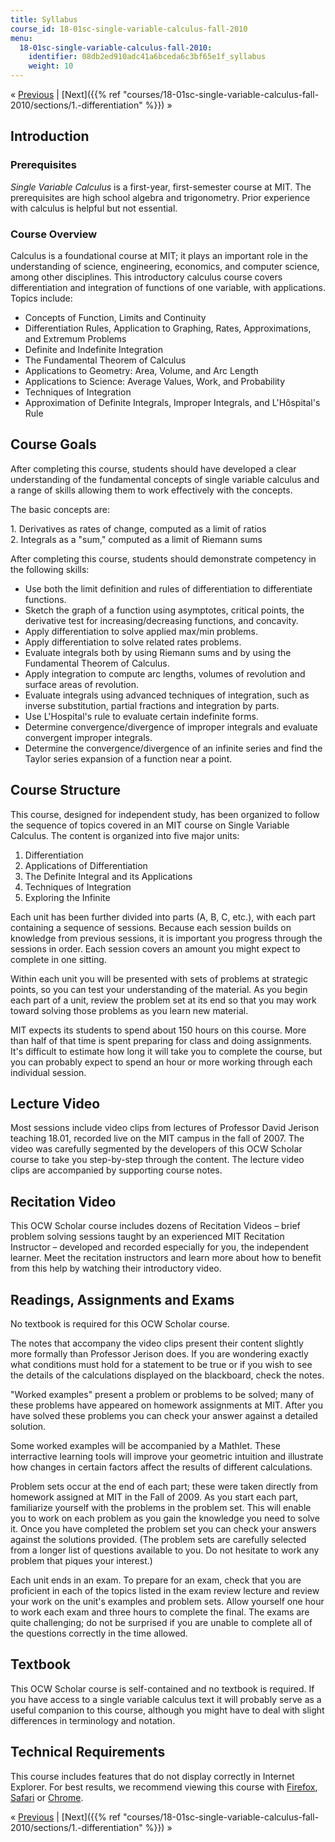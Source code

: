 ```yaml
---
title: Syllabus
course_id: 18-01sc-single-variable-calculus-fall-2010
menu:
  18-01sc-single-variable-calculus-fall-2010:
    identifier: 08db2ed910adc41a6bceda6c3bf65e1f_syllabus
    weight: 10
---
```

« [Previous](./resolveuid/fc3961119e304b7f2adff858411b95ae) | [Next]({{% ref "courses/18-01sc-single-variable-calculus-fall-2010/sections/1.-differentiation" %}}) »

Introduction
------------

### Prerequisites

_Single Variable Calculus_ is a first-year, first-semester course at MIT. The prerequisites are high school algebra and trigonometry. Prior experience with calculus is helpful but not essential.

### Course Overview

Calculus is a foundational course at MIT; it plays an important role in the understanding of science, engineering, economics, and computer science, among other disciplines. This introductory calculus course covers differentiation and integration of functions of one variable, with applications. Topics include:

*   Concepts of Function, Limits and Continuity
*   Differentiation Rules, Application to Graphing, Rates, Approximations, and Extremum Problems
*   Definite and Indefinite Integration
*   The Fundamental Theorem of Calculus
*   Applications to Geometry: Area, Volume, and Arc Length
*   Applications to Science: Average Values, Work, and Probability
*   Techniques of Integration
*   Approximation of Definite Integrals, Improper Integrals, and L'Hôspital's Rule

Course Goals
------------

After completing this course, students should have developed a clear understanding of the fundamental concepts of single variable calculus and a range of skills allowing them to work effectively with the concepts.

The basic concepts are:

1\. Derivatives as rates of change, computed as a limit of ratios  
2\. Integrals as a "sum," computed as a limit of Riemann sums

After completing this course, students should demonstrate competency in the following skills:

*   Use both the limit definition and rules of differentiation to differentiate functions.
*   Sketch the graph of a function using asymptotes, critical points, the derivative test for increasing/decreasing functions, and concavity.
*   Apply differentiation to solve applied max/min problems.
*   Apply differentiation to solve related rates problems.
*   Evaluate integrals both by using Riemann sums and by using the Fundamental Theorem of Calculus.
*   Apply integration to compute arc lengths, volumes of revolution and surface areas of revolution.
*   Evaluate integrals using advanced techniques of integration, such as inverse substitution, partial fractions and integration by parts.
*   Use L'Hospital's rule to evaluate certain indefinite forms.
*   Determine convergence/divergence of improper integrals and evaluate convergent improper integrals.
*   Determine the convergence/divergence of an infinite series and find the Taylor series expansion of a function near a point.

Course Structure
----------------

This course, designed for independent study, has been organized to follow the sequence of topics covered in an MIT course on Single Variable Calculus. The content is organized into five major units:

1.  Differentiation
2.  Applications of Differentiation
3.  The Definite Integral and its Applications
4.  Techniques of Integration
5.  Exploring the Infinite

Each unit has been further divided into parts (A, B, C, etc.), with each part containing a sequence of sessions. Because each session builds on knowledge from previous sessions, it is important you progress through the sessions in order. Each session covers an amount you might expect to complete in one sitting.

Within each unit you will be presented with sets of problems at strategic points, so you can test your understanding of the material. As you begin each part of a unit, review the problem set at its end so that you may work toward solving those problems as you learn new material.

MIT expects its students to spend about 150 hours on this course. More than half of that time is spent preparing for class and doing assignments. It's difficult to estimate how long it will take you to complete the course, but you can probably expect to spend an hour or more working through each individual session.

Lecture Video
-------------

Most sessions include video clips from lectures of Professor David Jerison teaching 18.01, recorded live on the MIT campus in the fall of 2007. The video was carefully segmented by the developers of this OCW Scholar course to take you step-by-step through the content. The lecture video clips are accompanied by supporting course notes.

Recitation Video
----------------

This OCW Scholar course includes dozens of Recitation Videos – brief problem solving sessions taught by an experienced MIT Recitation Instructor – developed and recorded especially for you, the independent learner. Meet the recitation instructors and learn more about how to benefit from this help by watching their introductory video.

Readings, Assignments and Exams
-------------------------------

No textbook is required for this OCW Scholar course.

The notes that accompany the video clips present their content slightly more formally than Professor Jerison does. If you are wondering exactly what conditions must hold for a statement to be true or if you wish to see the details of the calculations displayed on the blackboard, check the notes.

"Worked examples" present a problem or problems to be solved; many of these problems have appeared on homework assignments at MIT. After you have solved these problems you can check your answer against a detailed solution.

Some worked examples will be accompanied by a Mathlet. These interractive learning tools will improve your geometric intuition and illustrate how changes in certain factors affect the results of different calculations.

Problem sets occur at the end of each part; these were taken directly from homework assigned at MIT in the Fall of 2009. As you start each part, familiarize yourself with the problems in the problem set. This will enable you to work on each problem as you gain the knowledge you need to solve it. Once you have completed the problem set you can check your answers against the solutions provided. (The problem sets are carefully selected from a longer list of questions available to you. Do not hesitate to work any problem that piques your interest.)

Each unit ends in an exam. To prepare for an exam, check that you are proficient in each of the topics listed in the exam review lecture and review your work on the unit's examples and problem sets. Allow yourself one hour to work each exam and three hours to complete the final. The exams are quite challenging; do not be surprised if you are unable to complete all of the questions correctly in the time allowed.

Textbook
--------

This OCW Scholar course is self-contained and no textbook is required. If you have access to a single variable calculus text it will probably serve as a useful companion to this course, although you might have to deal with slight differences in terminology and notation.

Technical Requirements
----------------------

This course includes features that do not display correctly in Internet Explorer. For best results, we recommend viewing this course with [Firefox](http://www.mozilla.com/en-US/firefox/), [Safari](http://www.apple.com/safari/) or [Chrome](http://www.google.com/chrome).

« [Previous](./resolveuid/fc3961119e304b7f2adff858411b95ae) | [Next]({{% ref "courses/18-01sc-single-variable-calculus-fall-2010/sections/1.-differentiation" %}}) »